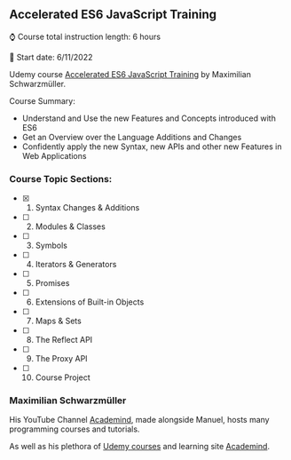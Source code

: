 ## Accelerated ES6 JavaScript Training

:watch: Course total instruction length: 6 hours

:round_pushpin: Start date: 6/11/2022

<!-- :tada: Completion date: 6/10/2022 -->

Udemy course [Accelerated ES6 JavaScript Training](https://www.udemy.com/share/101Ym43@UB6K4r9VAQ10qfLOZAXwLt9FmDT4weGHYeH5MvS3Yll0COnxY8SB6ILP_CU5NfB9pQ==/) by Maximilian Schwarzmüller.

Course Summary:

- Understand and Use the new Features and Concepts introduced with ES6
- Get an Overview over the Language Additions and Changes
- Confidently apply the new Syntax, new APIs and other new Features in Web Applications

### Course Topic Sections:

- [x] 1. Syntax Changes & Additions
- [ ] 2. Modules & Classes
- [ ] 3. Symbols
- [ ] 4. Iterators & Generators
- [ ] 5. Promises
- [ ] 6. Extensions of Built-in Objects
- [ ] 7. Maps & Sets
- [ ] 8. The Reflect API
- [ ] 9. The Proxy API
- [ ] 10. Course Project

### Maximilian Schwarzmüller

His YouTube Channel [Academind](https://www.youtube.com/c/academind), made alongside Manuel, hosts many programming courses and tutorials.

As well as his plethora of [Udemy courses](https://www.udemy.com/user/maximilian-schwarzmuller/) and learning site [Academind](https://academind.com/).
